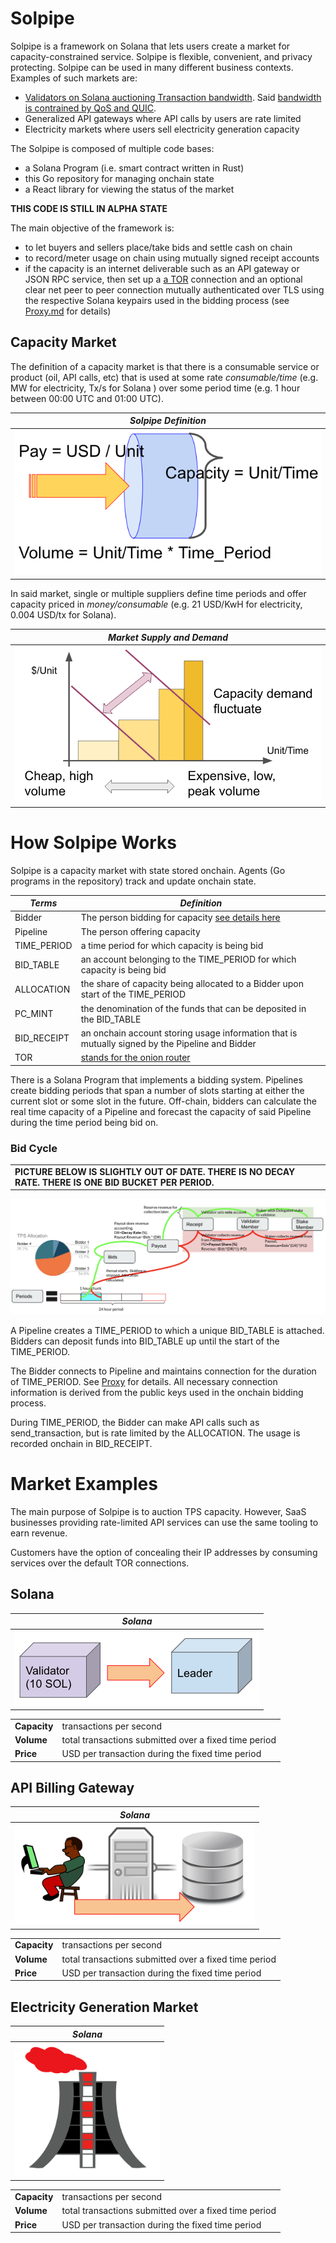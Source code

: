 # Solpipe

Solpipe is a framework on Solana that lets users create a market for capacity-constrained service.  Solpipe is flexible, convenient, and privacy protecting.  Solpipe can be used in many different business contexts.  Examples of such markets are:

* [Validators on Solana auctioning Transaction bandwidth](https://docs.solana.com/terminology#tps).  Said [bandwidth is contrained by QoS and QUIC](https://github.com/solana-labs/solana/issues/23211).
* Generalized API gateways where API calls by users are rate limited
* Electricity markets where users sell electricity generation capacity

The Solpipe is composed of multiple code bases:

* a Solana Program (i.e. smart contract written in Rust)
* this Go repository for managing onchain state
* a React library for viewing the status of the market

**THIS CODE IS STILL IN ALPHA STATE**

The main objective of the framework is:

* to let buyers and sellers place/take bids and settle cash on chain
* to record/meter usage on chain using mutually signed receipt accounts
* if the capacity is an internet deliverable such as an API gateway or JSON RPC service, then set up a [a TOR](https://en.wikipedia.org/wiki/Tor_(network)) connection and an optional clear net peer to peer connection mutually authenticated over TLS using the respective Solana keypairs used in the bidding process (see [Proxy.md](Proxy.md) for details)

## Capacity Market

The definition of a capacity market is that there is a consumable service or product (oil, API calls, etc) that is used at some rate *consumable/time*  (e.g. MW for electricity, Tx/s for Solana  ) over some period time (e.g. 1 hour between 00:00 UTC and 01:00 UTC).

| *Solpipe Definition* |
| --- |
| ![Flow Management](/docs/files/flow.png "Flow management") |

In said market, single or multiple suppliers define time periods and offer capacity priced in *money/consumable* (e.g. 21 USD/KwH for electricity, 0.004 USD/tx for Solana).

| *Market Supply and Demand* |
| --- |
| ![Market Supply and Demand](/docs/files/market.png "Market Supply and Demand") |


# How Solpipe Works

Solpipe is a capacity market with state stored onchain.  Agents (Go programs in the repository) track and update onchain state.

| *Terms* | *Definition* |
| --- | --- |
| Bidder | The person bidding for capacity [see details here](../Agents/Bidder.md) |
| Pipeline | The person offering capacity | [see details here](../Agents/Pipeline.md). For [Solana transaction processing capacity](https://docs.solana.com/terminology#tps), see also [Validator](../Agents/Validator.md) and [Staker](../Agents/Staker.md) |
| TIME_PERIOD | a time period for which capacity is being bid |
| BID_TABLE | an account belonging to the TIME_PERIOD for which capacity is being bid |
| ALLOCATION | the share of capacity being allocated to a Bidder upon start of the TIME_PERIOD |
| PC_MINT | the denomination of the funds that can be deposited in the BID_TABLE |
| BID_RECEIPT | an onchain account storing usage information that is mutually signed by the Pipeline and Bidder |
| TOR | [stands for the onion router](https://www.torproject.org/) |

There is a Solana Program that implements a bidding system.  Pipelines create bidding periods that span a number of slots starting at either the current slot or some slot in the future.  Off-chain, bidders can calculate the real time capacity of a Pipeline and forecast the capacity of said Pipeline during the time period being bid on.


### Bid Cycle

||
| --- |
| **PICTURE BELOW IS SLIGHTLY OUT OF DATE.  THERE IS NO DECAY RATE. THERE IS ONE BID BUCKET PER PERIOD.** |
![Bid Cycle Diagram](/docs/files/bid-cycle.png "Bid Cycle")

A Pipeline creates a TIME_PERIOD to which a unique BID_TABLE is attached.  Bidders can deposit funds into BID_TABLE up until the start of the TIME_PERIOD.

The Bidder connects to Pipeline and maintains connection for the duration of TIME_PERIOD.  See [Proxy](Proxy.md) for details.  All necessary connection information is derived from the public keys used in the onchain bidding process.

During TIME_PERIOD, the Bidder can make API calls such as send_transaction, but is rate limited by the ALLOCATION.  The usage is recorded onchain in BID_RECEIPT.

# Market Examples

The main purpose of Solpipe is to auction TPS capacity.  However, SaaS businesses providing rate-limited API services can use the same tooling to earn revenue.

Customers have the option of concealing their IP addresses by consuming services over the default TOR connections.

## Solana

| *Solana* |
| --- |
| ![Solana Example](/docs/files/eg-solana.png "Solana Example") |

|||
| --- | --- |
| **Capacity** | transactions per second |
| **Volume** | total transactions submitted over a fixed time period |
| **Price** | USD per transaction during the fixed time period |

## API Billing Gateway

| *Solana* |
| --- |
| ![API Billing Gateway](/docs/files/eg-api.png "API Billing Gateway") |

|||
| --- | --- |
| **Capacity** | transactions per second |
| **Volume** | total transactions submitted over a fixed time period |
| **Price** | USD per transaction during the fixed time period |

## Electricity Generation Market

| *Solana* |
| --- |
| ![Electricity Generation Market](/docs/files/eg-power.png "Electricity Generation Market") |

|||
| --- | --- |
| **Capacity** | transactions per second |
| **Volume** | total transactions submitted over a fixed time period |
| **Price** | USD per transaction during the fixed time period |